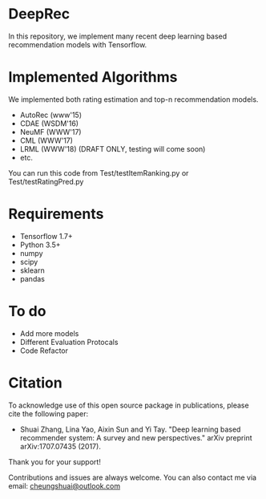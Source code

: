# DeepRec
In this repository, we implement many recent deep learning based recommendation models with Tensorflow.




# Implemented Algorithms
We implemented both rating estimation and top-n recommendation models.
* AutoRec (www'15)
* CDAE (WSDM'16)
* NeuMF (WWW'17)
* CML (WWW'17)
* LRML (WWW'18) (DRAFT ONLY, testing will come soon)
* etc.

You can run this code from Test/testItemRanking.py or Test/testRatingPred.py

# Requirements
* Tensorflow 1.7+
* Python 3.5+
* numpy
* scipy
* sklearn
* pandas

# To do
* Add more models
* Different Evaluation Protocals
* Code Refactor

# Citation

To acknowledge use of this open source package in publications, please cite the
following paper:

* Shuai Zhang, Lina Yao, Aixin Sun and Yi Tay. "Deep learning based recommender system: A survey and new perspectives." arXiv preprint arXiv:1707.07435 (2017).

Thank you for your support!


Contributions and issues are always welcome. You can also contact me via email: cheungshuai@outlook.com
